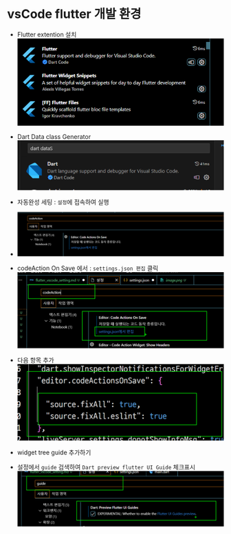 # vsCode flutter 개발 환경

- Flutter extention 설치  
  ![확장설치](image.png)

- Dart Data class Generator  
  ![Dart 확장설치](image-7.png)

- 자동완성 세팅 : `설정`에 접속하여 실행
- ![codeAction](image-1.png)
- codeAction On Save 에서 : `settings.json 편집` 클릭  
  ![Alt text](image-4.png)
- 다음 항목 추가  
  ![Alt text](image-5.png)

- widget tree guide 추가하기
- 설정에서 `guide` 검색하여 `Dart preview flutter UI Guide` 체크표시  
  ![Alt text](image-6.png)
